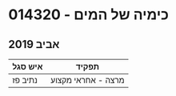 # 014320 - כימיה של המים

## אביב 2019

| איש סגל | תפקיד |
| ---- | ---- |
| נתיב פז | מרצה - אחראי מקצוע |

